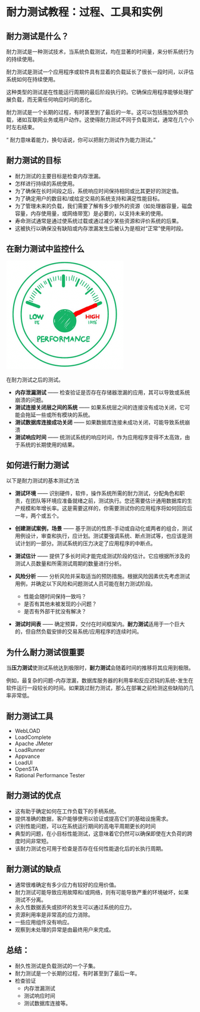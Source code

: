 # 耐力测试教程：过程、工具和实例

## 耐力测试是什么？

耐力测试是一种测试技术，当系统负载测试，均在显著的时间量，来分析系统行为的持续使用。

耐力测试是测试一个应用程序或软件具有显着的负载延长了很长一段时间，以评估系统如何在持续使用。

这种类型的测试是在性能运行周期的最后阶段执行的。它确保应用程序能够处理扩展负载，而无需任何响应时间的恶化。

耐力测试是一个长期的过程，有时甚至到了最后的一年。这可以包括施加外部负载，诸如互联网业务或用户动作。这使得耐力测试不同于负载测试，通常在几个小时左右结束。

“ 耐力意味着能力，换句话说，你可以把耐力测试作为能力测试。”

## 耐力测试的目标

- 耐力测试的主要目标是检查内存泄漏。
- 怎样进行持续的系统使用。
- 为了确保在长时间段之后，系统响应时间保持相同或比其更好的测定值。
- 为了确定用户的数目和/或给定交易的系统支持和满足性能目标。
- 为了管理未来的负载，我们需要了解有多少额外的资源（如处理器容量，磁盘容量，内存使用量，或网络带宽）是必要的，以支持未来的使用。
- 寿命测试通常是通过使系统过载或通过减少某些资源和评价系统的后果。
- 这被执行以确保没有缺陷或内存泄漏发生后被认为是相对“正常”使用时段。

## 在耐力测试中监控什么

![](./images/040416_0537_EnduranceTe1.png)

在耐力测试之后的测试。

- **内存泄漏测试** —— 检查验证是否存在存储器泄漏的应用，其可以导致或系统崩溃的问题。
- **测试连接关闭层之间的系统** —— 如果系统层之间的连接没有成功关闭，它可能会拖延一些或所有模块的系统。
- **测试数据库连接成功关闭** —— 如果数据库连接未成功关闭，可能导致系统崩溃
- **测试响应时间** —— 统测试系统的响应时间，作为应用程序变得不太高效，由于系统的长期使用的结果。

## 如何进行耐力测试

以下是耐力测试的基本测试方法

- **测试环境** —— 识别硬件，软件，操作系统所需的耐力测试，分配角色和职责，在团队等环境应准备就绪之前，测试执行。您还需要估计通用数据库的生产规模和年增长率。这是需要这样的，你需要测试你的应用程序将如何回应后一年，两个或五个。
- **创建测试案例，场景** —— 基于测试的性质-手动或自动化或两者的组合，测试用例设计，审查和执行，应计划。测试要强调系统、断点测试等，也应该是测试计划的一部分。测试系统的压力决定了应用程序的中断点。
- **测试估计** —— 提供了多长时间才能完成测试阶段的估计。它应根据所涉及的测试人员数量和所需测试周期的数量进行分析。
- **风险分析** —— 分析风险并采取适当的预防措施。根据风险因素优先考虑测试用例，并确定以下风险和问题测试人员可能在耐力测试阶段。
    - 性能会随时间保持一致吗？
    - 是否有其他未被发现的小问题？
    - 是否有外部干扰没有解决？
    
- **测试时间表** —— 确定预算，交付在时间框架内。**耐力测试**适用于一个巨大的，但自然负载安排的交易系统/应用程序的连续时间。

## 为什么耐力测试很重要

当**压力测试**使测试系统达到极限时，**耐力测试**会随着时间的推移将其应用到极限。

例如，最复杂的问题-内存泄漏，数据库服务器的利用率和反应迟钝的系统-发生在软件运行一段较长的时间。如果跳过耐力测试，那么在部署之前检测这些缺陷的几率非常低。

## 耐力测试工具

- WebLOAD
- LoadComplete
- Apache JMeter
- LoadRunner
- Appvance
- LoadUI
- OpenSTA
- Rational Performance Tester 

## 耐力测试的优点

- 这有助于确定如何在工作负载下的手柄系统。
- 提供准确的数据，客户能够使用以验证或提高它们的基础设施需求。
- 识别性能问题，可以在系统运行期间的高电平周期更长的时间
- 典型的问题，在小目标性能测试，这意味着它仍然可以确保即使在大负荷的跨度时间非常短。
- 该耐力测试也可用于检查是否存在任何性能退化后的长执行周期。

## 耐力测试的缺点

- 通常很难确定有多少应力有较好的应用价值。
- 耐力测试可能导致应用故障和/或网络，则有可能导致严重的环境破坏，如果测试不分离。
- 永久性数据丢失或损坏的发生可以通过系统的应力。
- 资源利用率是非常高的应力消除。
- 一些应用组件没有响应。
- 观察到未处理的异常是由最终用户来完成。

## 总结：

- 耐久性测试是负载测试的一个子集。
- 耐力测试是一个长期的过程，有时甚至到了最后一年。
- 检查验证
    - 内存泄漏测试
    - 测试响应时间
    - 测试数据库连接等。